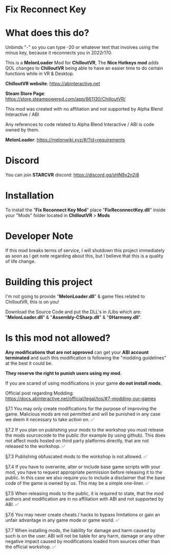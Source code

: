 # Fix Reconnect Key

# What does this do?
Unbinds "-" so you can type -20 or whatever text that involves using the minus key, because it reconnects you in 2022r170.

This is a **MelonLoader** Mod for **ChilloutVR**, 
The **Nice Hotkeys mod** adds QOL changes to **ChilloutVR** being able to have an easier time to do certain functions while in VR & Desktop.

**ChilloutVR website**: https://abinteractive.net

**Steam Store Page**: https://store.steampowered.com/app/661130/ChilloutVR/

This mod was created with no affiliation and not supported by Alpha Blend Interactive / ABI

Any references to code related to Alpha Blend Interactive / ABI is code owned by them.

**MelonLoader**: https://melonwiki.xyz/#/?id=requirements




# Discord
You can join **STARCVR** discord: https://discord.gg/sHN9x2n2j8



# Installation

To install the "**Fix Reconnect Key Mod**" place "**FixReconnectKey.dll**" inside your "Mods" folder located in **ChilloutVR** > **Mods**

# Developer Note

If this mod breaks terms of service, I will shutdown this project immediately as soon as I get note regarding about this, but I believe that this is a quality of life change.

# Building this project

I'm not going to provide "**MelonLoader.dll**" & game files related to ChilloutVR, this is on you!

Download the Source Code and put the DLL's in /Libs which are: "**MelonLoader.dll**" & "**Assembly-CSharp.dll**" & "**0Harmony.dll**".

# Is this mod not allowed?

**Any modifications that are not approved** can get your **ABI account terminated** and such this modification is following the "modding guidelines" at the best it could be.

**They reserve the right to punish users using my mod**.

If you are scared of using modifications in your game **do not install mods**.

Official post regarding Modding: https://docs.abinteractive.net/official/legal/tos/#7-modding-our-games

§7.1 You may only create modifications for the purpose of improving the game. Malicious mods are not permitted and will be punished in any case we deem it necessary to take action on. ✅

§7.2 If you plan on publishing your mods to the workshop you must release the mods sourcecode to the public (for example by using github). This does not affect mods hosted on third party platforms directly, that are not released to the workshop. ✅

§7.3 Publishing obfuscated mods to the workshop is not allowed. ✅

§7.4 If you have to overwrite, alter or include base game scripts with your mod, you have to request appropriate permission before releasing it to the public. In this case we also require you to include a disclaimer that the base code of the game is owned by us. This may be a simple one-liner. ✅

§7.5 When releasing mods to the public, it is required to state, that the mod authors and modification are in no affiliation with ABI and not supported by ABI. ✅

§7.6 You may never create cheats / hacks to bypass limitations or gain an unfair advantage in any game mode or game world. ✅

§7.7 When installing mods, the liability for damage and harm caused by such is on the user. ABI will not be liable for any harm, damage or any other negative impact caused by modifications loaded from sources other than the official workshop. ✅


